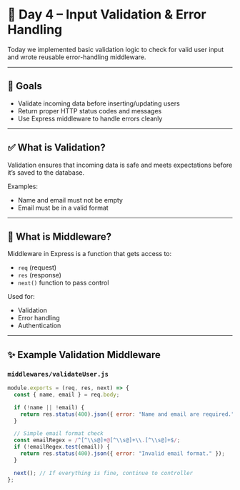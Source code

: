 # 📘 Day 4 – Input Validation & Error Handling

Today we implemented basic validation logic to check for valid user input and wrote reusable error-handling middleware.

---

## 🎯 Goals

- Validate incoming data before inserting/updating users
- Return proper HTTP status codes and messages
- Use Express middleware to handle errors cleanly

---

## ✅ What is Validation?

Validation ensures that incoming data is safe and meets expectations before it’s saved to the database.

Examples:

- Name and email must not be empty
- Email must be in a valid format

---

## 🧠 What is Middleware?

Middleware in Express is a function that gets access to:

- `req` (request)
- `res` (response)
- `next()` function to pass control

Used for:

- Validation
- Error handling
- Authentication

---

## ✨ Example Validation Middleware

### `middlewares/validateUser.js`

```js
module.exports = (req, res, next) => {
  const { name, email } = req.body;

  if (!name || !email) {
    return res.status(400).json({ error: "Name and email are required." });
  }

  // Simple email format check
  const emailRegex = /^[^\\s@]+@[^\\s@]+\\.[^\\s@]+$/;
  if (!emailRegex.test(email)) {
    return res.status(400).json({ error: "Invalid email format." });
  }

  next(); // If everything is fine, continue to controller
};
```
